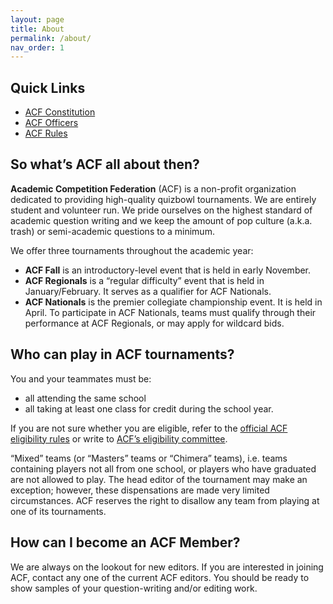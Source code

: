 ```yaml
---
layout: page
title: About
permalink: /about/
nav_order: 1
---
```

## Quick Links
- [ACF Constitution](/constitution/)
- [ACF Officers](/members/)
- [ACF Rules](/rules/)

## So what’s ACF all about then?
**Academic Competition Federation** (ACF) is a non-profit organization dedicated to providing high-quality quizbowl tournaments. We are entirely student and volunteer run. We pride ourselves on the highest standard of academic question writing and we keep the amount of pop culture (a.k.a. trash) or semi-academic questions to a minimum.

We offer three tournaments throughout the academic year:

- **ACF Fall** is an introductory-level event that is held in early November.
- **ACF Regionals** is a “regular difficulty” event that is held in January/February.  It serves as a qualifier for ACF Nationals.
- **ACF Nationals** is the premier collegiate championship event. It is held in April. To participate in ACF Nationals, teams must qualify through their performance at ACF Regionals, or may apply for wildcard bids.

## Who can play in ACF tournaments?
You and your teammates must be:

- all attending the same school
- all taking at least one class for credit during the school year.

If you are not sure whether you are eligible, refer to the [official ACF eligibility rules](/eligibility-rules/) or write to [ACF’s eligibility committee](mailto:eligibility@acf-quizbowl.com).

“Mixed” teams (or “Masters” teams or “Chimera” teams), i.e. teams containing players not all from one school, or players who have graduated are not allowed to play. The head editor of the tournament may make an exception; however, these dispensations are made very limited circumstances. ACF reserves the right to disallow any team from playing at one of its tournaments.

## How can I become an ACF Member?
We are always on the lookout for new editors. If you are interested in joining ACF, contact any one of the current ACF editors. You should be ready to show samples of your question-writing and/or editing work.


